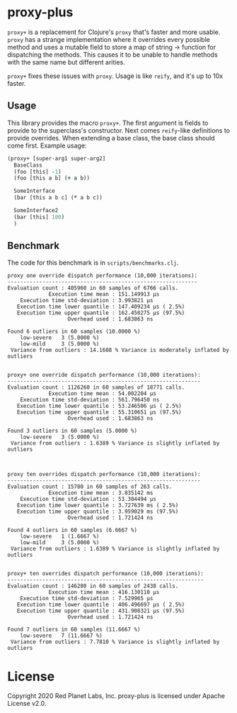 # proxy-plus

`proxy+` is a replacement for Clojure's `proxy` that's faster and more usable. `proxy` has a strange implementation where it overrides every possible method and uses a mutable field to store a map of string -> function for dispatching the methods. This causes it to be unable to handle methods with the same name but different arities.

`proxy+` fixes these issues with `proxy`. Usage is like `reify`, and it's up to 10x faster.

## Usage

This library provides the macro `proxy+`. The first argument is fields to provide to the superclass's constructor. Next comes `reify`-like definitions to provide overrides.  When extending a base class, the base class should come first. Example usage:

```clj
(proxy+ [super-arg1 super-arg2]
  BaseClass
  (foo [this] -1)
  (foo [this a b] (+ a b))

  SomeInterface
  (bar [this a b c] (* a b c))

  SomeInterface2
  (bar [this] 100)
  )
```

## Benchmark

The code for this benchmark is in `scripts/benchmarks.clj`.

```
proxy one override dispatch performance (10,000 iterations):
------------------------------------------------------------
Evaluation count : 405960 in 60 samples of 6766 calls.
             Execution time mean : 151.149913 µs
    Execution time std-deviation : 3.993821 µs
   Execution time lower quantile : 147.409234 µs ( 2.5%)
   Execution time upper quantile : 162.450275 µs (97.5%)
                   Overhead used : 1.683863 ns

Found 6 outliers in 60 samples (10.0000 %)
	low-severe	 3 (5.0000 %)
	low-mild	 3 (5.0000 %)
 Variance from outliers : 14.1608 % Variance is moderately inflated by outliers


proxy+ one override dispatch performance (10,000 iterations):
-------------------------------------------------------------
Evaluation count : 1126260 in 60 samples of 18771 calls.
             Execution time mean : 54.002204 µs
    Execution time std-deviation : 561.796450 ns
   Execution time lower quantile : 53.246506 µs ( 2.5%)
   Execution time upper quantile : 55.310651 µs (97.5%)
                   Overhead used : 1.683863 ns

Found 3 outliers in 60 samples (5.0000 %)
	low-severe	 3 (5.0000 %)
 Variance from outliers : 1.6389 % Variance is slightly inflated by outliers



proxy ten overrides dispatch performance (10,000 iterations):
-------------------------------------------------------------
Evaluation count : 15780 in 60 samples of 263 calls.
             Execution time mean : 3.835142 ms
    Execution time std-deviation : 53.304494 µs
   Execution time lower quantile : 3.727639 ms ( 2.5%)
   Execution time upper quantile : 3.959029 ms (97.5%)
                   Overhead used : 1.721424 ns

Found 4 outliers in 60 samples (6.6667 %)
	low-severe	 1 (1.6667 %)
	low-mild	 3 (5.0000 %)
 Variance from outliers : 1.6389 % Variance is slightly inflated by outliers


proxy+ ten overrides dispatch performance (10,000 iterations):
--------------------------------------------------------------
Evaluation count : 146280 in 60 samples of 2438 calls.
             Execution time mean : 416.130110 µs
    Execution time std-deviation : 7.529965 µs
   Execution time lower quantile : 406.496697 µs ( 2.5%)
   Execution time upper quantile : 431.908321 µs (97.5%)
                   Overhead used : 1.721424 ns

Found 7 outliers in 60 samples (11.6667 %)
	low-severe	 7 (11.6667 %)
 Variance from outliers : 7.7810 % Variance is slightly inflated by outliers
```

# License

Copyright 2020 Red Planet Labs, Inc. proxy-plus is licensed under Apache License v2.0.
